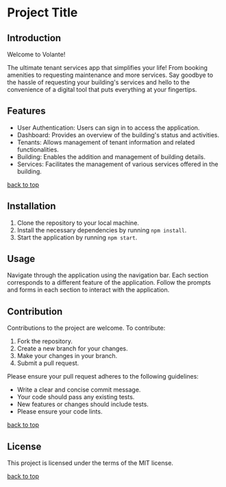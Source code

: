 # Project Title

## Introduction
Welcome to Volante!

The ultimate tenant services app that simplifies your life! From booking amenities to requesting maintenance and more services. Say goodbye to the hassle of requesting your building's services and hello to the convenience of a digital tool that puts everything at your fingertips.

## Features

* User Authentication: Users can sign in to access the application.
* Dashboard: Provides an overview of the building's status and activities.
* Tenants: Allows management of tenant information and related functionalities.
* Building: Enables the addition and management of building details.
* Services: Facilitates the management of various services offered in the building.

[back to top](#welcome-to-volante)

## Installation
1. Clone the repository to your local machine.
2. Install the necessary dependencies by running `npm install`.
3. Start the application by running `npm start`.

## Usage
Navigate through the application using the navigation bar. Each section corresponds to a different feature of the application. Follow the prompts and forms in each section to interact with the application.

## Contribution

Contributions to the project are welcome. To contribute:
1. Fork the repository.
2. Create a new branch for your changes.
3. Make your changes in your branch.
4. Submit a pull request.

Please ensure your pull request adheres to the following guidelines:
* Write a clear and concise commit message.
* Your code should pass any existing tests.
* New features or changes should include tests.
* Please ensure your code lints.

[back to top](#welcome-to-volante)

## License
This project is licensed under the terms of the MIT license.

[back to top](#welcome-to-volante)